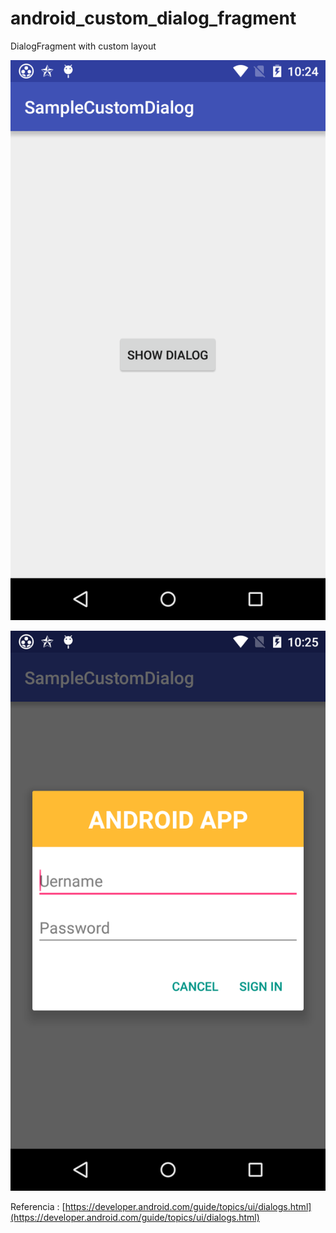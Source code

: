 # android_custom_dialog_fragment
DialogFragment  with custom layout

![screenshot01](https://github.com/emedinaa/android_custom_dialog_fragment/blob/master/screenshot01.png)

![screenshot02](https://github.com/emedinaa/android_custom_dialog_fragment/blob/master/screenshot02.png)

Referencia : [https://developer.android.com/guide/topics/ui/dialogs.html](https://developer.android.com/guide/topics/ui/dialogs.html)

